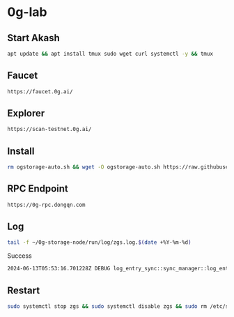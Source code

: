 # 0g-lab

## Start Akash

```bash
apt update && apt install tmux sudo wget curl systemctl -y && tmux
```

## Faucet

```bash
https://faucet.0g.ai/
```

## Explorer

```bash
https://scan-testnet.0g.ai/
```

## Install

```bash
rm ogstorage-auto.sh && wget -O ogstorage-auto.sh https://raw.githubusercontent.com/annhoami/0g-lab/main/ogstorage-auto.sh && chmod +x ogstorage-auto.sh && ./ogstorage-auto.sh
```

## RPC Endpoint

```bash
https://0g-rpc.dongqn.com
```

## Log

```bash
tail -f ~/0g-storage-node/run/log/zgs.log.$(date +%Y-%m-%d)
```

Success

```bash
2024-06-13T05:53:16.701228Z DEBUG log_entry_sync::sync_manager::log_entry_fetcher: from block number 549992, latest block number 550084, confirmation delay 12
```

## Restart

```bash
sudo systemctl stop zgs && sudo systemctl disable zgs && sudo rm /etc/systemd/system/zgs.service && rm -rf $HOME/0g-storage-node
```
